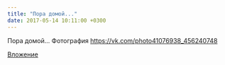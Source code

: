 ```yaml
---
title: "Пора домой..."
date: 2017-05-14 10:11:00 +0300
---
```


Пора домой...
Фотография
https://vk.com/photo41076938_456240748

[Вложение](https://vk.com/photo41076938_456240748)
